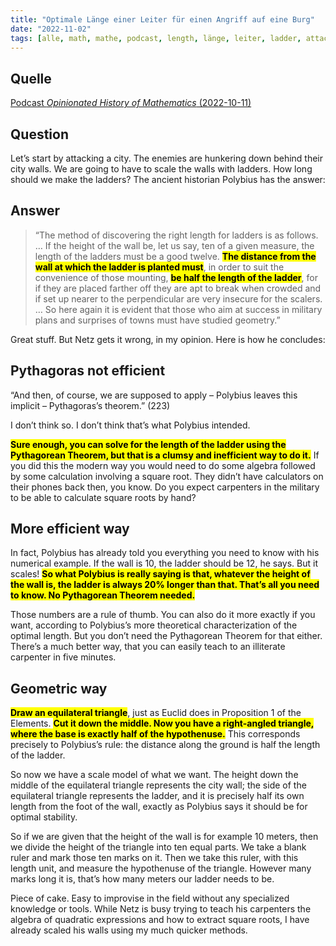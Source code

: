 ```yaml
---
title: "Optimale Länge einer Leiter für einen Angriff auf eine Burg"
date: "2022-11-02"
tags: [alle, math, mathe, podcast, length, länge, leiter, ladder, attack, burg, mittelalter, pythagoras, trigonometry, trigonometrie, dreieck, verhältnis, proportion]
---
```

## Quelle
[Podcast *Opinionated History of Mathematics* (2022-10-11)](https://intellectualmathematics.com/blog/review-of-netzs-new-history-of-greek-mathematics/)

## Question 
Let’s start by attacking a city. The enemies are hunkering down behind their city walls. We are going to have to scale the walls with ladders. How long should we make the ladders? The ancient historian Polybius has the answer:

## Answer
> “The method of discovering the right length for ladders is as follows. … If the height of the wall be, let us say, ten of a given measure, the length of the ladders must be a good twelve. 
> <mark>**The distance from the wall at which the ladder is planted must**</mark>, in order to suit the convenience of those mounting, <mark>**be half the length of the ladder**</mark>, for if they are placed farther off they are apt to break when crowded and if set up nearer to the perpendicular are very insecure for the scalers. … So here again it is evident that those who aim at success in military plans and surprises of towns must have studied geometry.”

Great stuff. But Netz gets it wrong, in my opinion. Here is how he concludes:

## Pythagoras not efficient
“And then, of course, we are supposed to apply – Polybius leaves this implicit – Pythagoras’s theorem.” (223)

I don’t think so. I don’t think that’s what Polybius intended.

<mark>**Sure enough, you can solve for the length of the ladder using the Pythagorean Theorem, but that is a clumsy and inefficient way to do it.**</mark> If you did this the modern way you would need to do some algebra followed by some calculation involving a square root. They didn’t have calculators on their phones back then, you know. Do you expect carpenters in the military to be able to calculate square roots by hand?

## More efficient way
In fact, Polybius has already told you everything you need to know with his numerical example. If the wall is 10, the ladder should be 12, he says. But it scales! <mark>**So what Polybius is really saying is that, whatever the height of the wall is, the ladder is always 20% longer than that. That’s all you need to know. No Pythagorean Theorem needed.**</mark>

Those numbers are a rule of thumb. You can also do it more exactly if you want, according to Polybius’s more theoretical characterization of the optimal length. But you don’t need the Pythagorean Theorem for that either. There’s a much better way, that you can easily teach to an illiterate carpenter in five minutes.

## Geometric way
<mark>**Draw an equilateral triangle**</mark>, just as Euclid does in Proposition 1 of the Elements. <mark>**Cut it down the middle. Now you have a right-angled triangle, where the base is exactly half of the hypothenuse.**</mark> This corresponds precisely to Polybius’s rule: the distance along the ground is half the length of the ladder.

So now we have a scale model of what we want. The height down the middle of the equilateral triangle represents the city wall; the side of the equilateral triangle represents the ladder, and it is precisely half its own length from the foot of the wall, exactly as Polybius says it should be for optimal stability.

So if we are given that the height of the wall is for example 10 meters, then we divide the height of the triangle into ten equal parts. We take a blank ruler and mark those ten marks on it. Then we take this ruler, with this length unit, and measure the hypothenuse of the triangle. However many marks long it is, that’s how many meters our ladder needs to be.

Piece of cake. Easy to improvise in the field without any specialized knowledge or tools. While Netz is busy trying to teach his carpenters the algebra of quadratic expressions and how to extract square roots, I have already scaled his walls using my much quicker methods.



 